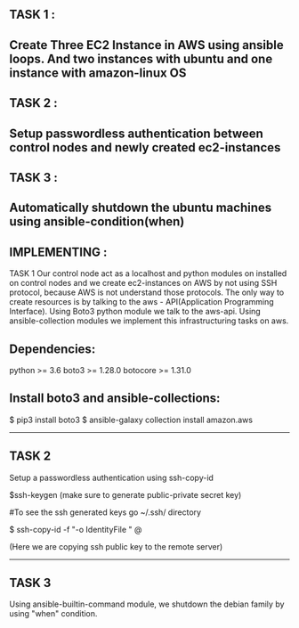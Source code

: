 TASK 1 :
----
Create Three EC2 Instance in AWS using ansible loops. And two instances with ubuntu and one instance with amazon-linux OS
---

TASK 2 :
---
Setup passwordless authentication between control nodes and newly created ec2-instances
---

TASK 3 :
---
Automatically shutdown the ubuntu machines using ansible-condition(when)
---

IMPLEMENTING :
---
TASK 1
Our control node act as a localhost and python modules on installed on control nodes and we create ec2-instances on AWS by not using SSH protocol, because AWS is not understand those protocols. The only way to create resources is by talking to the aws - API(Application Programming Interface). Using Boto3 python module we talk to the aws-api. Using ansible-collection modules we implement this infrastructuring tasks on aws.

Dependencies:
---
python >= 3.6
boto3 >= 1.28.0
botocore >= 1.31.0

Install boto3 and ansible-collections:
---
$ pip3 install boto3
$ ansible-galaxy collection install amazon.aws

---

TASK 2
---
Setup a passwordless authentication using ssh-copy-id

$ssh-keygen (make sure to generate public-private secret key)

#To see the ssh generated keys go ~/.ssh/ directory

$ ssh-copy-id  -f "-o IdentityFile <Path to pem file>" <user-name>@<Instance-public-key>

(Here we are copying ssh public key to the remote server)

---

TASK 3
---
Using ansible-builtin-command module, we shutdown the debian family by using "when" condition.

